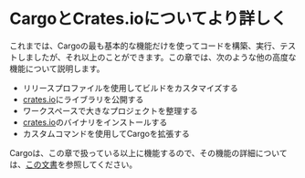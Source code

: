 # CargoとCrates.ioについてより詳しく

これまでは、Cargoの最も基本的な機能だけを使ってコードを構築、実行、テストしましたが、それ以上のことができます。この章では、次のような他の高度な機能について説明します。

* リリースプロファイルを使用してビルドをカスタマイズする
* [crates.io](https://crates.io)<!-- ignore -->にライブラリを公開する
* ワークスペースで大きなプロジェクトを整理する
* [crates.io](https://crates.io)<!-- ignore -->のバイナリをインストールする
* カスタムコマンドを使用してCargoを拡張する

Cargoは、この章で扱っている以上に機能するので、その機能の詳細については、[この文書](https://doc.rust-lang.org/cargo/)を参照してください。
